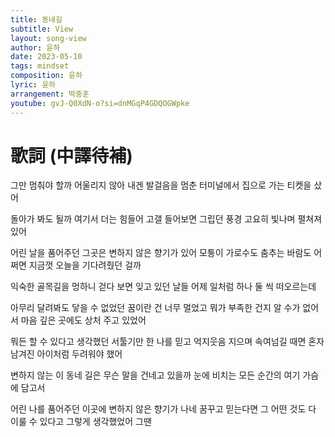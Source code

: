 ```yaml
---
title: 동네길
subtitle: View
layout: song-view
author: 윤하
date: 2023-05-10
tags: mindset
composition: 윤하
lyric: 윤하
arrangement: 박중훈
youtube: gvJ-Q0XdN-o?si=dnMGqP4GDQOGWpke
---
```


# 歌詞 (中譯待補)

그만 멈춰야 할까
어울리지 않아 내겐
발걸음을 멈춘 터미널에서
집으로 가는 티켓을 샀어

돌아가 봐도 될까
여기서 더는 힘들어
고갤 들어보면 그립던 풍경
고요히 빛나며 펼쳐져 있어

어린 날을 품어주던 그곳은
변하지 않은 향기가 있어
모퉁이 가로수도 춤추는 바람도
어쩌면 지금껏 오늘을 기다려줬던 걸까

익숙한 골목길을
멍하니 걷다 보면
잊고 있던 날들 어제 일처럼
하나 둘 씩 떠오르는데

아무리 달려봐도 닿을 수 없었던
꿈이란 건 너무 멀었고
뭐가 부족한 건지 알 수가 없어서
마음 깊은 곳에도 상처 주고 있었어

뭐든 할 수 있다고 생각했던
서툴기만 한 나를 믿고
억지웃음 지으며 속여넘길 때면
혼자 남겨진 아이처럼 두려워야 했어

변하지 않는 이 동네 길은
무슨 말을 건네고 있을까
눈에 비치는 모든 순간의 여기
가슴에 담고서

어린 나를 품어주던 이곳에
변하지 않은 향기가 나네
꿈꾸고 믿는다면 그 어떤 것도 다
이룰 수 있다고 그렇게 생각했었어 그땐
